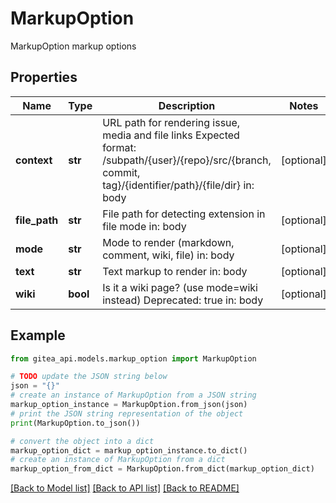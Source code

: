 # MarkupOption

MarkupOption markup options

## Properties

Name | Type | Description | Notes
------------ | ------------- | ------------- | -------------
**context** | **str** | URL path for rendering issue, media and file links Expected format: /subpath/{user}/{repo}/src/{branch, commit, tag}/{identifier/path}/{file/dir}  in: body | [optional] 
**file_path** | **str** | File path for detecting extension in file mode  in: body | [optional] 
**mode** | **str** | Mode to render (markdown, comment, wiki, file)  in: body | [optional] 
**text** | **str** | Text markup to render  in: body | [optional] 
**wiki** | **bool** | Is it a wiki page? (use mode&#x3D;wiki instead)  Deprecated: true in: body | [optional] 

## Example

```python
from gitea_api.models.markup_option import MarkupOption

# TODO update the JSON string below
json = "{}"
# create an instance of MarkupOption from a JSON string
markup_option_instance = MarkupOption.from_json(json)
# print the JSON string representation of the object
print(MarkupOption.to_json())

# convert the object into a dict
markup_option_dict = markup_option_instance.to_dict()
# create an instance of MarkupOption from a dict
markup_option_from_dict = MarkupOption.from_dict(markup_option_dict)
```
[[Back to Model list]](../README.md#documentation-for-models) [[Back to API list]](../README.md#documentation-for-api-endpoints) [[Back to README]](../README.md)


